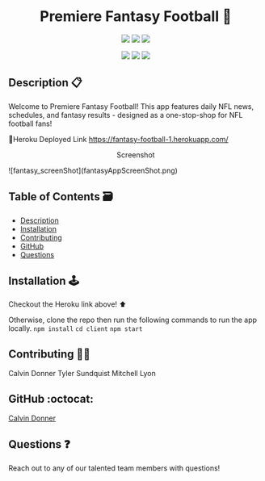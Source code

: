 <h1 align='center'> Premiere Fantasy Football 🏈</h1>
  
<p align='center'>
  <img src='https://img.shields.io/github/languages/top/calvinjdonner/fantasy-football-app' />
  <img src='https://img.shields.io/github/repo-size/calvinjdonner/fantasy-football-app' />
  <img src='https://img.shields.io/github/last-commit/calvinjdonner/fantasy-football-app' />
</p>

<p align='center'>
    <img src='https://img.shields.io/badge/-html.js-teal' />
    <img src='https://img.shields.io/badge/-css-yellow' />
    <img src='https://img.shields.io/badge/-react-blue' />
</p>
     
  ## Description 📋
   Welcome to Premiere Fantasy Football! This app features daily NFL news, schedules, and fantasy results - designed as a one-stop-shop for NFL football fans!
   
   🔗Heroku Deployed Link https://fantasy-football-1.herokuapp.com/

   <p align='center'📸> Screenshot </p>
   ![fantasy_screenShot](fantasyAppScreenShot.png)

  ## Table of Contents 🗃️
  - [Description](#description)
  - [Installation](#installation)
  - [Contributing](#contributing)
  - [GitHub](#github)
  - [Questions](#questions)

  ## Installation 🕹️
  Checkout the Heroku link above! ⬆️
  
  Otherwise, clone the repo then run the following commands to run the app locally. 
  `npm install`
  `cd client`
  `npm start`

  ## Contributing 👨‍💻
  Calvin Donner
  Tyler Sundquist
  Mitchell Lyon

  ## GitHub :octocat:
  [Calvin Donner](https://github.com/calvinjdonner)

  ## Questions ❓
  Reach out to any of our talented team members with questions! 
  <br />
 